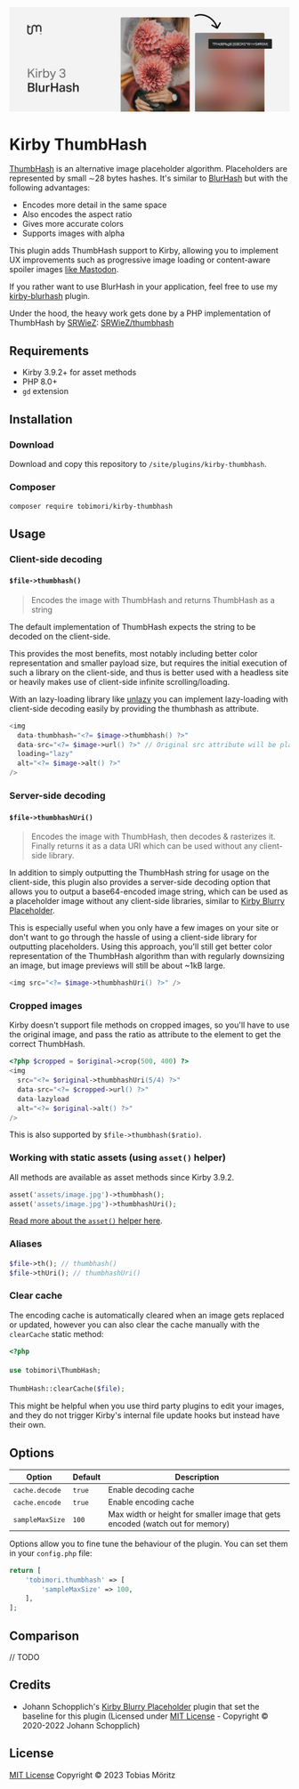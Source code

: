 ![Kirby ThumbHash Banner](./.github/banner.png)

# Kirby ThumbHash

[ThumbHash](https://evanw.github.io/thumbhash/) is an alternative image placeholder algorithm.
Placeholders are represented by small ∼28 bytes hashes. It's similar to [BlurHash](https://blurha.sh/) but with the following advantages:

- Encodes more detail in the same space
- Also encodes the aspect ratio
- Gives more accurate colors
- Supports images with alpha

This plugin adds ThumbHash support to Kirby, allowing you to implement UX improvements such as progressive image loading or content-aware spoiler images [like Mastodon](https://blog.joinmastodon.org/2019/05/improving-support-for-adult-content-on-mastodon/).

If you rather want to use BlurHash in your application, feel free to use my [kirby-blurhash](https://github.com/tobimori/kirby-blurhash) plugin.

Under the hood, the heavy work gets done by a PHP implementation of ThumbHash by [SRWieZ](https://github.com/SRWieZ): [SRWieZ/thumbhash](https://github.com/SRWieZ/thumbhash)

## Requirements

- Kirby 3.9.2+ for asset methods
- PHP 8.0+
- `gd` extension

## Installation

### Download

Download and copy this repository to `/site/plugins/kirby-thumbhash`.

### Composer

```
composer require tobimori/kirby-thumbhash
```

## Usage

### Client-side decoding

#### **`$file->thumbhash()`**

> Encodes the image with ThumbHash and returns ThumbHash as a string

The default implementation of ThumbHash expects the string to be decoded on the client-side.

This provides the most benefits, most notably including better color representation and smaller payload size, but requires the initial execution of such a library on the client-side, and thus is better used with a headless site or heavily makes use of client-side infinite scrolling/loading.

With an lazy-loading library like [unlazy](https://unlazy.byjohann.dev/) you can implement lazy-loading with client-side decoding easily by providing the thumbhash as attribute.

```php
<img
  data-thumbhash="<?= $image->thumbhash() ?>"
  data-src="<?= $image->url() ?>" // Original src attribute will be placed by unlazy
  loading="lazy"
  alt="<?= $image->alt() ?>"
/>
```

### Server-side decoding

#### **`$file->thumbhashUri()`**

> Encodes the image with ThumbHash, then decodes & rasterizes it. Finally returns it as a data URI which can be used without any client-side library.

In addition to simply outputting the ThumbHash string for usage on the client-side, this plugin also provides a server-side decoding option that allows you to output a base64-encoded image string, which can be used as a placeholder image without any client-side libraries, similar to [Kirby Blurry Placeholder](https://github.com/johannschopplich/kirby-blurry-placeholder).

This is especially useful when you only have a few images on your site or don't want to go through the hassle of using a client-side library for outputting placeholders. Using this approach, you'll still get better color representation of the ThumbHash algorithm than with regularly downsizing an image, but image previews will still be about ~1kB large.

```php
<img src="<?= $image->thumbhashUri() ?>" />
```

### Cropped images

Kirby doesn't support file methods on cropped images, so you'll have to use the original image, and pass the ratio as attribute to the element to get the correct ThumbHash.

```php
<?php $cropped = $original->crop(500, 400) ?>
<img
  src="<?= $original->thumbhashUri(5/4) ?>"
  data-src="<?= $cropped->url() ?>"
  data-lazyload
  alt="<?= $original->alt() ?>"
/>
```

This is also supported by `$file->thumbhash($ratio)`.

### Working with static assets (using `asset()` helper)

All methods are available as asset methods since Kirby 3.9.2.

```php
asset('assets/image.jpg')->thumbhash();
asset('assets/image.jpg')->thumbhashUri();
```

[Read more about the `asset()` helper here](https://getkirby.com/docs/reference/objects/filesystem/asset).

### Aliases

```php
$file->th(); // thumbhash()
$file->thUri(); // thumbhashUri()
```

### Clear cache

The encoding cache is automatically cleared when an image gets replaced or updated, however you can also clear the cache manually with the `clearCache` static method:

```php
<?php

use tobimori\ThumbHash;

ThumbHash::clearCache($file);
```

This might be helpful when you use third party plugins to edit your images, and they do not trigger Kirby's internal file update hooks but instead have their own.

## Options

| Option          | Default | Description                                                                    |
| --------------- | ------- | ------------------------------------------------------------------------------ |
| `cache.decode`  | `true`  | Enable decoding cache                                                          |
| `cache.encode`  | `true`  | Enable encoding cache                                                          |
| `sampleMaxSize` | `100`   | Max width or height for smaller image that gets encoded (watch out for memory) |

Options allow you to fine tune the behaviour of the plugin. You can set them in your `config.php` file:

```php
return [
    'tobimori.thumbhash' => [
        'sampleMaxSize' => 100,
    ],
];
```

## Comparison

// TODO

## Credits

- Johann Schopplich's [Kirby Blurry Placeholder](https://github.com/johannschopplich/kirby-blurry-placeholder) plugin that set the baseline for this plugin (Licensed under [MIT License](https://github.com/johannschopplich/kirby-blurry-placeholder/blob/main/LICENSE) - Copyright © 2020-2022 Johann Schopplich)

## License

[MIT License](./LICENSE)
Copyright © 2023 Tobias Möritz

